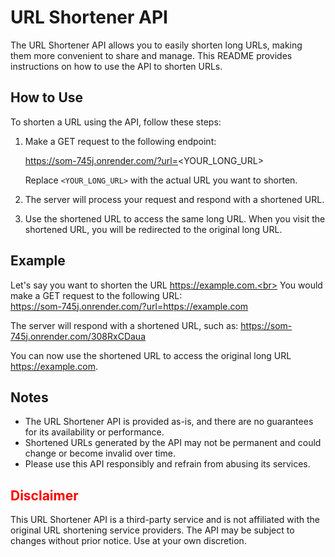 # URL Shortener API

The URL Shortener API allows you to easily shorten long URLs, making them more convenient to share and manage. This README provides instructions on how to use the API to shorten URLs.

## How to Use

To shorten a URL using the API, follow these steps:

1. Make a GET request to the following endpoint:<br>

   https://som-745j.onrender.com/?url=<YOUR_LONG_URL>

   Replace `<YOUR_LONG_URL>` with the actual URL you want to shorten.

2. The server will process your request and respond with a shortened URL.

3. Use the shortened URL to access the same long URL. When you visit the shortened URL, you will be redirected to the original long URL.

## Example

Let's say you want to shorten the URL https://example.com.<br>
You would make a GET request to the following URL:<br>
https://som-745j.onrender.com/?url=https://example.com

The server will respond with a shortened URL, such as:
https://som-745j.onrender.com/308RxCDaua

You can now use the shortened URL to access the original long URL https://example.com.

## Notes

- The URL Shortener API is provided as-is, and there are no guarantees for its availability or performance.
- Shortened URLs generated by the API may not be permanent and could change or become invalid over time.
- Please use this API responsibly and refrain from abusing its services.

## <span style="color:red">Disclaimer</span>

This URL Shortener API is a third-party service and is not affiliated with the original URL shortening service providers. The API may be subject to changes without prior notice. Use at your own discretion.
